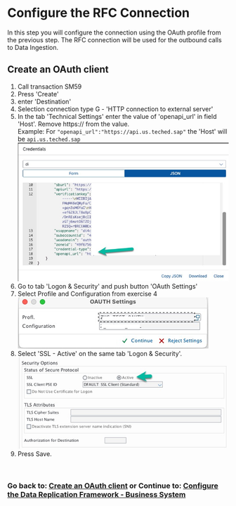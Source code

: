 # Configure the RFC Connection
In this step you will configure the connection using the OAuth profile from the previous step. The RFC connection will be used for the outbound calls to Data Ingestion.

## Create an OAuth client

1. Call transaction SM59
2. Press 'Create'
3. enter 'Destination' <todo find a name>
4. Selection connection type G - 'HTTP connection to external server'
5. In the tab 'Technical Settings' enter the value of 'openapi_url' in field 'Host'. Remove https:// from the value.<br> Example: For ```"openapi_url":"https://api.us.teched.sap"``` the 'Host' will be ```api.us.teched.sap``` <br>
![](/exercises/ex5/images/EX5_1.jpg)
6. Go to tab 'Logon & Security' and push button 'OAuth Settings'
7. Select Profile and Configuration from exercise 4 <todo add name> <br>![](/exercises/ex5/images/EX5_2.jpg)
8. Select 'SSL - Active' on the same tab 'Logon & Security'. <br>![](/exercises/ex5/images/EX5_3.jpg)
9. Press Save.

<br>

### Go back to: [**Create an OAuth client**](../ex4/README.md) or Continue to: [**Configure the Data Replication Framework - Business System**](../ex6/README.md)
